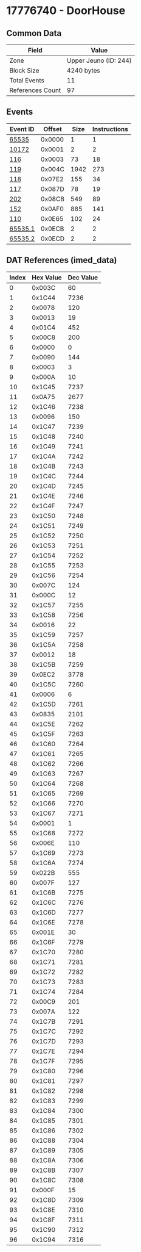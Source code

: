 # 17776740 - DoorHouse

## Common Data

| Field            | Value                 |
|------------------|-----------------------|
| Zone             | Upper Jeuno (ID: 244) |
| Block Size       | 4240 bytes            |
| Total Events     | 11                    |
| References Count | 97                    |

## Events

| Event ID                | Offset   |   Size |   Instructions |
|-------------------------|----------|--------|----------------|
| [65535](./65535.md)     | 0x0000   |      1 |              1 |
| [10172](./10172.md)     | 0x0001   |      2 |              2 |
| [116](./116.md)         | 0x0003   |     73 |             18 |
| [119](./119.md)         | 0x004C   |   1942 |            273 |
| [118](./118.md)         | 0x07E2   |    155 |             34 |
| [117](./117.md)         | 0x087D   |     78 |             19 |
| [202](./202.md)         | 0x08CB   |    549 |             89 |
| [152](./152.md)         | 0x0AF0   |    885 |            141 |
| [110](./110.md)         | 0x0E65   |    102 |             24 |
| [65535.1](./65535.1.md) | 0x0ECB   |      2 |              2 |
| [65535.2](./65535.2.md) | 0x0ECD   |      2 |              2 |

## DAT References (imed_data)

|   Index | Hex Value   |   Dec Value |
|---------|-------------|-------------|
|       0 | 0x003C      |          60 |
|       1 | 0x1C44      |        7236 |
|       2 | 0x0078      |         120 |
|       3 | 0x0013      |          19 |
|       4 | 0x01C4      |         452 |
|       5 | 0x00C8      |         200 |
|       6 | 0x0000      |           0 |
|       7 | 0x0090      |         144 |
|       8 | 0x0003      |           3 |
|       9 | 0x000A      |          10 |
|      10 | 0x1C45      |        7237 |
|      11 | 0x0A75      |        2677 |
|      12 | 0x1C46      |        7238 |
|      13 | 0x0096      |         150 |
|      14 | 0x1C47      |        7239 |
|      15 | 0x1C48      |        7240 |
|      16 | 0x1C49      |        7241 |
|      17 | 0x1C4A      |        7242 |
|      18 | 0x1C4B      |        7243 |
|      19 | 0x1C4C      |        7244 |
|      20 | 0x1C4D      |        7245 |
|      21 | 0x1C4E      |        7246 |
|      22 | 0x1C4F      |        7247 |
|      23 | 0x1C50      |        7248 |
|      24 | 0x1C51      |        7249 |
|      25 | 0x1C52      |        7250 |
|      26 | 0x1C53      |        7251 |
|      27 | 0x1C54      |        7252 |
|      28 | 0x1C55      |        7253 |
|      29 | 0x1C56      |        7254 |
|      30 | 0x007C      |         124 |
|      31 | 0x000C      |          12 |
|      32 | 0x1C57      |        7255 |
|      33 | 0x1C58      |        7256 |
|      34 | 0x0016      |          22 |
|      35 | 0x1C59      |        7257 |
|      36 | 0x1C5A      |        7258 |
|      37 | 0x0012      |          18 |
|      38 | 0x1C5B      |        7259 |
|      39 | 0x0EC2      |        3778 |
|      40 | 0x1C5C      |        7260 |
|      41 | 0x0006      |           6 |
|      42 | 0x1C5D      |        7261 |
|      43 | 0x0835      |        2101 |
|      44 | 0x1C5E      |        7262 |
|      45 | 0x1C5F      |        7263 |
|      46 | 0x1C60      |        7264 |
|      47 | 0x1C61      |        7265 |
|      48 | 0x1C62      |        7266 |
|      49 | 0x1C63      |        7267 |
|      50 | 0x1C64      |        7268 |
|      51 | 0x1C65      |        7269 |
|      52 | 0x1C66      |        7270 |
|      53 | 0x1C67      |        7271 |
|      54 | 0x0001      |           1 |
|      55 | 0x1C68      |        7272 |
|      56 | 0x006E      |         110 |
|      57 | 0x1C69      |        7273 |
|      58 | 0x1C6A      |        7274 |
|      59 | 0x022B      |         555 |
|      60 | 0x007F      |         127 |
|      61 | 0x1C6B      |        7275 |
|      62 | 0x1C6C      |        7276 |
|      63 | 0x1C6D      |        7277 |
|      64 | 0x1C6E      |        7278 |
|      65 | 0x001E      |          30 |
|      66 | 0x1C6F      |        7279 |
|      67 | 0x1C70      |        7280 |
|      68 | 0x1C71      |        7281 |
|      69 | 0x1C72      |        7282 |
|      70 | 0x1C73      |        7283 |
|      71 | 0x1C74      |        7284 |
|      72 | 0x00C9      |         201 |
|      73 | 0x007A      |         122 |
|      74 | 0x1C7B      |        7291 |
|      75 | 0x1C7C      |        7292 |
|      76 | 0x1C7D      |        7293 |
|      77 | 0x1C7E      |        7294 |
|      78 | 0x1C7F      |        7295 |
|      79 | 0x1C80      |        7296 |
|      80 | 0x1C81      |        7297 |
|      81 | 0x1C82      |        7298 |
|      82 | 0x1C83      |        7299 |
|      83 | 0x1C84      |        7300 |
|      84 | 0x1C85      |        7301 |
|      85 | 0x1C86      |        7302 |
|      86 | 0x1C88      |        7304 |
|      87 | 0x1C89      |        7305 |
|      88 | 0x1C8A      |        7306 |
|      89 | 0x1C8B      |        7307 |
|      90 | 0x1C8C      |        7308 |
|      91 | 0x000F      |          15 |
|      92 | 0x1C8D      |        7309 |
|      93 | 0x1C8E      |        7310 |
|      94 | 0x1C8F      |        7311 |
|      95 | 0x1C90      |        7312 |
|      96 | 0x1C94      |        7316 |
